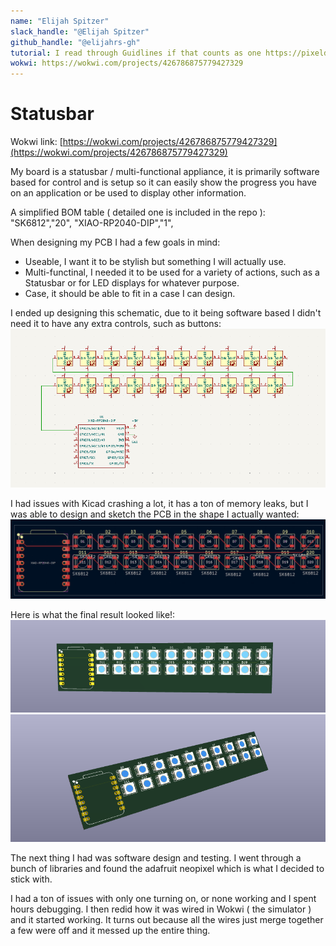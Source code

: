 ```yaml
---
name: "Elijah Spitzer"
slack_handle: "@Elijah Spitzer"
github_handle: "@elijahrs-gh"
tutorial: I read through Guidlines if that counts as one https://pixeldust.vercel.app/guidelines
wokwi: https://wokwi.com/projects/426786875779427329
---
```


# Statusbar

Wokwi link: [https://wokwi.com/projects/426786875779427329](https://wokwi.com/projects/426786875779427329)

My board is a statusbar / multi-functional appliance, it is primarily software based for control and is setup so it can easily show the progress you have on an application or be used to display other information.

A simplified BOM table ( detailed one is included in the repo ):
"SK6812","20",
"XIAO-RP2040-DIP","1",

When designing my PCB I had a few goals in mind:
* Useable, I want it to be stylish but something I will actually use.
* Multi-functinal, I needed it to be used for a variety of actions, such as a Statusbar or for LED displays for whatever purpose.
* Case, it should be able to fit in a case I can design.

I ended up designing this schematic, due to it being software based I didn't need it to have any extra controls, such as buttons:
![schematic](schematic.png "Schematic")

I had issues with Kicad crashing a lot, it has a ton of memory leaks, but I was able to design and sketch the PCB in the shape I actually wanted:
![pcb](pcb.png "PCB")

Here is what the final result looked like!:
![pcb](board-front.png "PCB")
![pcb](board-side.png "PCB")

The next thing I had was software design and testing. I went through a bunch of libraries and found the adafruit neopixel which is what I decided to stick with.

I had a ton of issues with only one turning on, or none working and I spent hours debugging. I then redid how it was wired in Wokwi ( the simulator ) and it started working. It turns out because all the wires just merge together a few were off and it messed up the entire thing.